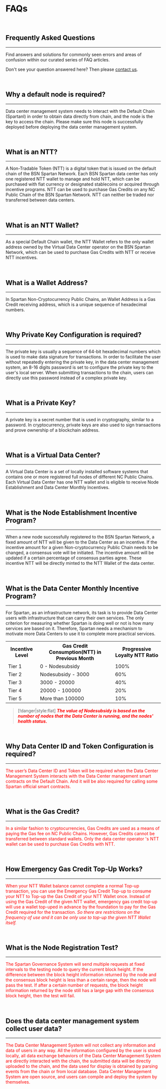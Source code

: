 # <font color=Black>FAQs</font>

<br/>

## <font color=Black><span id="1">Frequently Asked Questions</span></font>
---

Find answers and solutions for commonly seen errors and areas of confusion within our curated series of FAQ articles.


Don't see your question answered here? Then please [contact us](https://spartan.bsn.foundation).

<br/>

## <font color=Black><span id="2">Why a default node is required?</span></font>
---


Data center management system needs to interact with the Default Chain (SpartanI) in order to obtain data directly from chain, and the node is the key to access the chain. Please make sure this node is successfully deployed before deploying the data center management system.

<br/>

## <font color=Black><span id="3">What is an NTT? </span></font>
---

A Non-Tradable Token (NTT) is a digital token that is issued on the default chain of the BSN Spartan Network. Each BSN Spartan data center has only one registered NTT wallet to manage and hold NTT, which can be purchased with fiat currency or designated stablecoins or acquired through incentive programs. NTT can be used to purchase Gas Credits on any NC Public Chain of the BSN Spartan Network. NTT can neither be traded nor transferred between data centers.

<br/>

## <font color=Black><span id="4">What is an NTT Wallet?</span></font>
---

 
As a special Default Chain wallet, the NTT Wallet refers to the only wallet address owned by the Virtual Data Center operator on the BSN Spartan Network, which can be used to purchase Gas Credits with NTT or receive NTT incentives.

<br/>

## <font color=Black><span id="5">What is a Wallet Address?</span></font>
---


In Spartan Non-Cryptocurrency Public Chains, an Wallet Address is a Gas Credit receiving address, which is a unique sequence of hexadecimal numbers.

<br/>

## <font color=Black><span id="6">Why Private Key Configuration is required?</span></font>
---


The private key is usually a sequence of 64-bit hexadecimal numbers which is used to make data signature for transactions. In order to facilitate the user without repeatedly entering the private key, in the data center management system, an 8-16 digits password is set to configure the private key to the user's local server. When submitting transactions to the chain, users can directly use this password instead of a complex private key.

<br/>

## <font color=Black><span id="7">What is a Private Key?</span></font>
---

A private key is a secret number that is used in cryptography, similar to a password. In cryptocurrency, private keys are also used to sign transactions and prove ownership of a blockchain address.

<br/>

## <font color=Black><span id="8">What is a Virtual Data Center?</span></font>
---


A Virtual Data Center is a set of locally installed software systems that contains one or more registered full nodes of different NC Public Chains. Each Virtual Data Center has one NTT wallet and is eligible to receive Node Establishment and Data Center Monthly Incentives. 

<br/>

## <font color=Black><span id="9">What is the Node Establishment Incentive Program?</span></font>
---

When a new node successfully registered to the BSN Spartan Network, a fixed amount of NTT will be given to the Data Center as an incentive. If the incentive amount for a given Non-cryptocurrency Public Chain needs to be changed, a consensus vote will be initiated. The incentive amount will be updated if a certain percentage of consensus parties agree. These incentive NTT will be directly minted to the NTT Wallet of the data center.

<br/>

## <font color=Black><span id="10">What is the Data Center Monthly Incentive Program?</span></font>
---

For Spartan, as an infrastructure network, its task is to provide Data Center users with infrastructure that can carry their own services. The only criterion for measuring whether Spartan is doing well or not is how many services are based on it. Therefore, Spartan needs a mechanism to motivate more Data Centers to use it to complete more practical services.


<table>
   <tbody>
    <tr>
        <th><font color=Black>Incentive Level</font></th>
        <th><font color=Black>Gas Credit Consumption(NTT) in Previous Month</font></th>
        <th><font color=Black>Progressive Loyalty NTT Ratio</font></th>                  
    </tr>
    <tr>
        <td>Tier 1</td>
        <td>0 - Nodesubsidy</td>
        <td>100%</td>            
    </tr>
    <tr>
        <td>Tier 2</td>
        <td>Nodesubsidy - 3000</td>
        <td>60%</td>            
    </tr> 
    <tr>
        <td>Tier 3</td>
        <td>3000 - 20000</td>
        <td>40%</td>            
    </tr> 
    <tr>
        <td>Tier 4</td>
        <td>20000 - 100000</td>
        <td>20%</td>            
    </tr>
    <tr>
        <td>Tier 5</td>
        <td>More than 100000</td>
        <td>10%</td>            
    </tr>                       
</tbody></table> 

> [!danger|style:flat]
> ***<font color=red>The value of Nodesubsidy is based on the number of nodes that the Data Center is running, and the nodes' health status.***


<br/>

## <font color=Black><span id="11">Why Data Center ID and Token Configuration is required?</span></font>
---


The user’s Data Center ID and Token will be required when the Data Center Management System interacts with the Data Center management smart contracts on the Default Chain. And it will be also required for calling some Spartan official smart contracts.

<br/>

## <font color=Black><span id="12">What is the Gas Credit?</span></font>
---


In a similar fashion to cryptocurrencies, Gas Credits are used as a means of paying the Gas fee on NC Public Chains. However, Gas Credits cannot be transferred between standard wallets. Only the data center operator 's NTT wallet can be used to purchase Gas Credits with NTT.

<br/>

## <font color=Black><span id="13">How Emergency Gas Credit Top-Up Works?</span></font>
---


When your NTT Wallet balance cannot complete a normal Top-up transaction, you can use the Emergency Gas Credit Top-up to consume your NTT to Top-up the Gas Credit of your NTT Wallet once. Instead of using the Gas Credit of the given NTT wallet, emergency gas credit top-up will use a wallet top-uped in advance by the foundation to pay for the Gas Credit required for the transaction. *<font color=red>So there are restrictions on the frequency of use and it can be only use to top-up the given NTT Wallet itself.</font>*

<br/>

## <font color=Black><span id="14">What is the Node Registration Test?</span></font>
---


The Spartan Governance System will send multiple requests at fixed intervals to the testing node to query the current block height. If the difference between the block height information returned by the node and the consensus block height is less than a certain range, then the node will pass the test. If after a certain number of requests, the block height information returned by the node still has a large gap with the consensus block height, then the test will fail.

<br/>

## <font color=Black><span id="15">Does the data center management system collect user data?</span></font>
---

The Data Center Management System will not collect any information and data of users in any way. All the information configured by the user is stored locally, all data exchange behaviors of the Data Center Management System are directly interacted with the chain, the submitted data will be directly uploaded to the chain, and the data used for display is obtained by parsing events from the chain or from local database. Data Center Management System are open source, and users can compile and deploy the system by themselves.






<br/>
<br/>
<br/>
